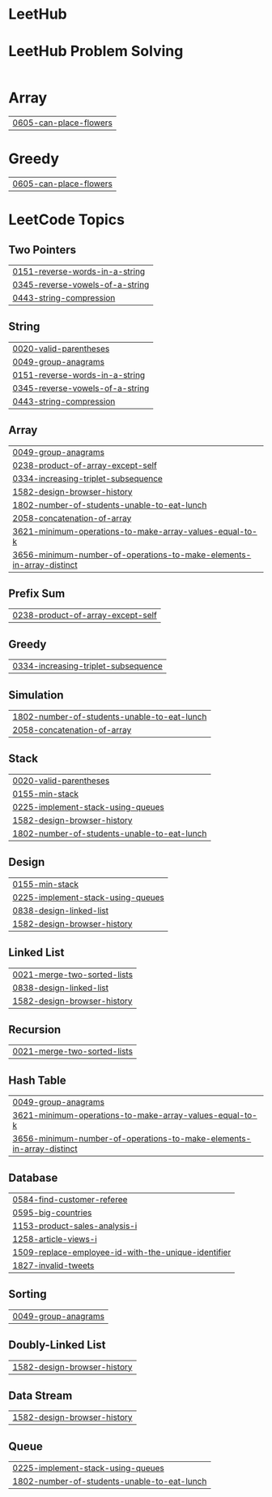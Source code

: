 # LeetHub

#


# LeetHub Problem Solving
|  |
| ------- |
# Array
|  |
| ------- |
| [0605-can-place-flowers](https://github.com/OwaliShawon/LeetHub/tree/master/0605-can-place-flowers) |
# Greedy
|  |
| ------- |
| [0605-can-place-flowers](https://github.com/OwaliShawon/LeetHub/tree/master/0605-can-place-flowers) |
<!---LeetCode Topics Start-->
# LeetCode Topics
## Two Pointers
|  |
| ------- |
| [0151-reverse-words-in-a-string](https://github.com/OwaliShawon/LeetHub/tree/master/0151-reverse-words-in-a-string) |
| [0345-reverse-vowels-of-a-string](https://github.com/OwaliShawon/LeetHub/tree/master/0345-reverse-vowels-of-a-string) |
| [0443-string-compression](https://github.com/OwaliShawon/LeetHub/tree/master/0443-string-compression) |
## String
|  |
| ------- |
| [0020-valid-parentheses](https://github.com/OwaliShawon/LeetHub/tree/master/0020-valid-parentheses) |
| [0049-group-anagrams](https://github.com/OwaliShawon/LeetHub/tree/master/0049-group-anagrams) |
| [0151-reverse-words-in-a-string](https://github.com/OwaliShawon/LeetHub/tree/master/0151-reverse-words-in-a-string) |
| [0345-reverse-vowels-of-a-string](https://github.com/OwaliShawon/LeetHub/tree/master/0345-reverse-vowels-of-a-string) |
| [0443-string-compression](https://github.com/OwaliShawon/LeetHub/tree/master/0443-string-compression) |
## Array
|  |
| ------- |
| [0049-group-anagrams](https://github.com/OwaliShawon/LeetHub/tree/master/0049-group-anagrams) |
| [0238-product-of-array-except-self](https://github.com/OwaliShawon/LeetHub/tree/master/0238-product-of-array-except-self) |
| [0334-increasing-triplet-subsequence](https://github.com/OwaliShawon/LeetHub/tree/master/0334-increasing-triplet-subsequence) |
| [1582-design-browser-history](https://github.com/OwaliShawon/LeetHub/tree/master/1582-design-browser-history) |
| [1802-number-of-students-unable-to-eat-lunch](https://github.com/OwaliShawon/LeetHub/tree/master/1802-number-of-students-unable-to-eat-lunch) |
| [2058-concatenation-of-array](https://github.com/OwaliShawon/LeetHub/tree/master/2058-concatenation-of-array) |
| [3621-minimum-operations-to-make-array-values-equal-to-k](https://github.com/OwaliShawon/LeetHub/tree/master/3621-minimum-operations-to-make-array-values-equal-to-k) |
| [3656-minimum-number-of-operations-to-make-elements-in-array-distinct](https://github.com/OwaliShawon/LeetHub/tree/master/3656-minimum-number-of-operations-to-make-elements-in-array-distinct) |
## Prefix Sum
|  |
| ------- |
| [0238-product-of-array-except-self](https://github.com/OwaliShawon/LeetHub/tree/master/0238-product-of-array-except-self) |
## Greedy
|  |
| ------- |
| [0334-increasing-triplet-subsequence](https://github.com/OwaliShawon/LeetHub/tree/master/0334-increasing-triplet-subsequence) |
## Simulation
|  |
| ------- |
| [1802-number-of-students-unable-to-eat-lunch](https://github.com/OwaliShawon/LeetHub/tree/master/1802-number-of-students-unable-to-eat-lunch) |
| [2058-concatenation-of-array](https://github.com/OwaliShawon/LeetHub/tree/master/2058-concatenation-of-array) |
## Stack
|  |
| ------- |
| [0020-valid-parentheses](https://github.com/OwaliShawon/LeetHub/tree/master/0020-valid-parentheses) |
| [0155-min-stack](https://github.com/OwaliShawon/LeetHub/tree/master/0155-min-stack) |
| [0225-implement-stack-using-queues](https://github.com/OwaliShawon/LeetHub/tree/master/0225-implement-stack-using-queues) |
| [1582-design-browser-history](https://github.com/OwaliShawon/LeetHub/tree/master/1582-design-browser-history) |
| [1802-number-of-students-unable-to-eat-lunch](https://github.com/OwaliShawon/LeetHub/tree/master/1802-number-of-students-unable-to-eat-lunch) |
## Design
|  |
| ------- |
| [0155-min-stack](https://github.com/OwaliShawon/LeetHub/tree/master/0155-min-stack) |
| [0225-implement-stack-using-queues](https://github.com/OwaliShawon/LeetHub/tree/master/0225-implement-stack-using-queues) |
| [0838-design-linked-list](https://github.com/OwaliShawon/LeetHub/tree/master/0838-design-linked-list) |
| [1582-design-browser-history](https://github.com/OwaliShawon/LeetHub/tree/master/1582-design-browser-history) |
## Linked List
|  |
| ------- |
| [0021-merge-two-sorted-lists](https://github.com/OwaliShawon/LeetHub/tree/master/0021-merge-two-sorted-lists) |
| [0838-design-linked-list](https://github.com/OwaliShawon/LeetHub/tree/master/0838-design-linked-list) |
| [1582-design-browser-history](https://github.com/OwaliShawon/LeetHub/tree/master/1582-design-browser-history) |
## Recursion
|  |
| ------- |
| [0021-merge-two-sorted-lists](https://github.com/OwaliShawon/LeetHub/tree/master/0021-merge-two-sorted-lists) |
## Hash Table
|  |
| ------- |
| [0049-group-anagrams](https://github.com/OwaliShawon/LeetHub/tree/master/0049-group-anagrams) |
| [3621-minimum-operations-to-make-array-values-equal-to-k](https://github.com/OwaliShawon/LeetHub/tree/master/3621-minimum-operations-to-make-array-values-equal-to-k) |
| [3656-minimum-number-of-operations-to-make-elements-in-array-distinct](https://github.com/OwaliShawon/LeetHub/tree/master/3656-minimum-number-of-operations-to-make-elements-in-array-distinct) |
## Database
|  |
| ------- |
| [0584-find-customer-referee](https://github.com/OwaliShawon/LeetHub/tree/master/0584-find-customer-referee) |
| [0595-big-countries](https://github.com/OwaliShawon/LeetHub/tree/master/0595-big-countries) |
| [1153-product-sales-analysis-i](https://github.com/OwaliShawon/LeetHub/tree/master/1153-product-sales-analysis-i) |
| [1258-article-views-i](https://github.com/OwaliShawon/LeetHub/tree/master/1258-article-views-i) |
| [1509-replace-employee-id-with-the-unique-identifier](https://github.com/OwaliShawon/LeetHub/tree/master/1509-replace-employee-id-with-the-unique-identifier) |
| [1827-invalid-tweets](https://github.com/OwaliShawon/LeetHub/tree/master/1827-invalid-tweets) |
## Sorting
|  |
| ------- |
| [0049-group-anagrams](https://github.com/OwaliShawon/LeetHub/tree/master/0049-group-anagrams) |
## Doubly-Linked List
|  |
| ------- |
| [1582-design-browser-history](https://github.com/OwaliShawon/LeetHub/tree/master/1582-design-browser-history) |
## Data Stream
|  |
| ------- |
| [1582-design-browser-history](https://github.com/OwaliShawon/LeetHub/tree/master/1582-design-browser-history) |
## Queue
|  |
| ------- |
| [0225-implement-stack-using-queues](https://github.com/OwaliShawon/LeetHub/tree/master/0225-implement-stack-using-queues) |
| [1802-number-of-students-unable-to-eat-lunch](https://github.com/OwaliShawon/LeetHub/tree/master/1802-number-of-students-unable-to-eat-lunch) |
<!---LeetCode Topics End-->